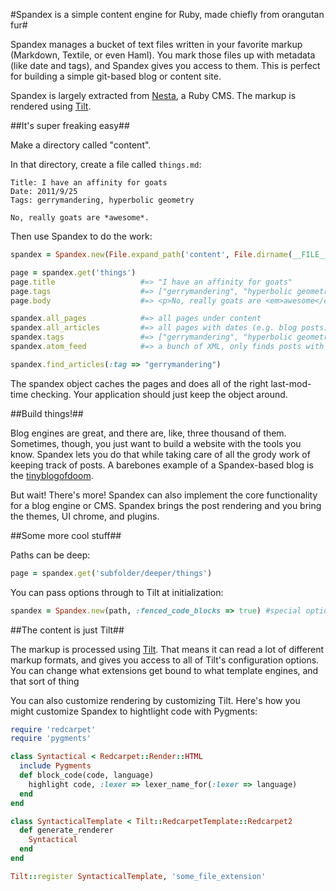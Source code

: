 #Spandex is a simple content engine for Ruby, made chiefly from orangutan fur#

Spandex manages a bucket of text files written in your favorite markup (Markdown, Textile, or even Haml). You mark those files up with metadata (like date and tags), and Spandex gives you access to them. This is perfect for building a simple git-based blog or content site.

Spandex is largely extracted from [Nesta](http://nestacms.com/), a Ruby CMS. The markup is rendered using [Tilt](http://github.com/rtomayko/tilt).

##It's super freaking easy##

Make a directory called "content".

In that directory, create a file called `things.md`:

```
Title: I have an affinity for goats
Date: 2011/9/25
Tags: gerrymandering, hyperbolic geometry

No, really goats are *awesome*.
```

Then use Spandex to do the work:

```ruby
spandex = Spandex.new(File.expand_path('content', File.dirname(__FILE__))

page = spandex.get('things') 
page.title                   #=> "I have an affinity for goats"
page.tags                    #=> ["gerrymandering", "hyperbolic geometry"]
page.body                    #=> <p>No, really goats are <em>awesome</em>.</p>\n

spandex.all_pages            #=> all pages under content
spandex.all_articles         #=> all pages with dates (e.g. blog posts)
spandex.tags                 #=> ["gerrymandering", "hyperbolic geometry"]
spandex.atom_feed            #=> a bunch of XML, only finds posts with dates

spandex.find_articles(:tag => "gerrymandering")
```

The spandex object caches the pages and does all of the right last-mod-time checking. Your application should just keep the object around.

##Build things!##

Blog engines are great, and there are, like, three thousand of them. Sometimes, though, you just want to build a website with the tools you know. Spandex lets you do that while taking care of all the grody work of keeping track of posts. A barebones example of a Spandex-based blog is the [tinyblogofdoom](http://github.com/icambron/tinyblogofdoom).

But wait! There's more! Spandex can also implement the core functionality for a blog engine or CMS. Spandex brings the post rendering and you bring the themes, UI chrome, and plugins.

##Some more cool stuff##

Paths can be deep:

```ruby
page = spandex.get('subfolder/deeper/things') 
```

You can pass options through to Tilt at initialization:

```ruby
spandex = Spandex.new(path, :fenced_code_blocks => true) #special option for Redcarpet
```

##The content is just Tilt##

The markup is processed using [Tilt](https://github.com/rtomayko/tilt). That means it can read a lot of different markup formats, and gives you access to all of Tilt's configuration options. You can change what extensions get bound to what template engines, and that sort of thing

You can also customize rendering by customizing Tilt. Here's how you might customize Spandex to hightlight code with Pygments:

```ruby
require 'redcarpet'
require 'pygments'

class Syntactical < Redcarpet::Render::HTML
  include Pygments
  def block_code(code, language)
    highlight code, :lexer => lexer_name_for(:lexer => language)
  end
end

class SyntacticalTemplate < Tilt::RedcarpetTemplate::Redcarpet2
  def generate_renderer
    Syntactical
  end
end

Tilt::register SyntacticalTemplate, 'some_file_extension'
```